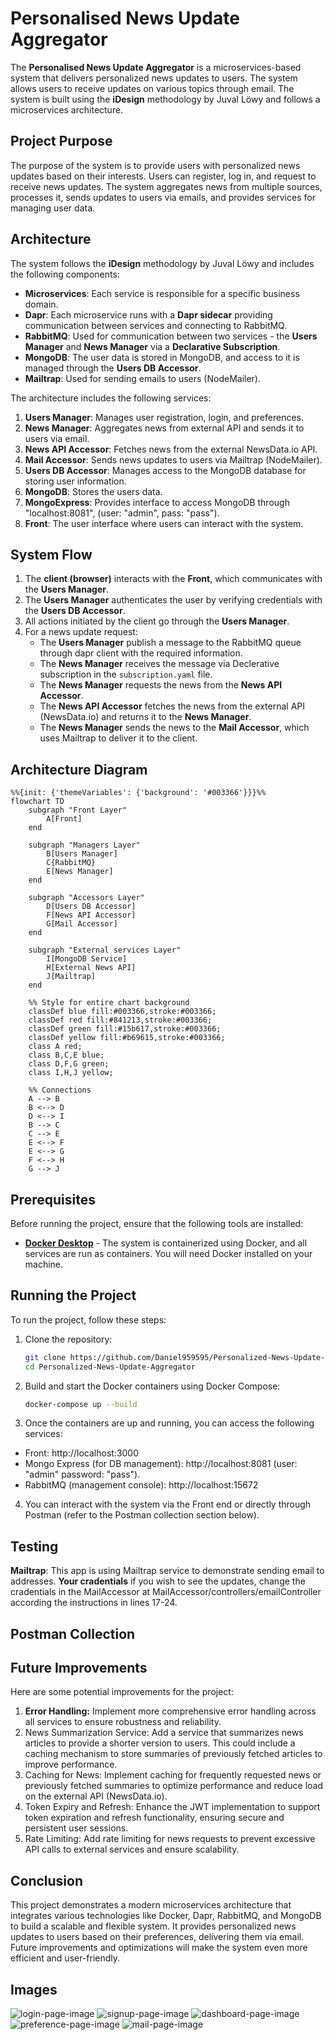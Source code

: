 # Personalised News Update Aggregator

The **Personalised News Update Aggregator** is a microservices-based system that delivers personalized news updates to users.
The system allows users to receive updates on various topics through email. The system is built using the **iDesign** methodology by Juval Löwy and follows a microservices architecture.

## Project Purpose

The purpose of the system is to provide users with personalized news updates based on their interests.
Users can register, log in, and request to receive news updates. The system aggregates news from multiple sources, processes it,
sends updates to users via emails, and provides services for managing user data.

## Architecture

The system follows the **iDesign** methodology by Juval Löwy and includes the following components:

- **Microservices**: Each service is responsible for a specific business domain.
- **Dapr**: Each microservice runs with a **Dapr sidecar** providing communication between services and connecting to RabbitMQ.
- **RabbitMQ**: Used for communication between two services - the **Users Manager** and **News Manager** via a **Declarative Subscription**.
- **MongoDB**: The user data is stored in MongoDB, and access to it is managed through the **Users DB Accessor**.
- **Mailtrap**: Used for sending emails to users (NodeMailer).

The architecture includes the following services:

1. **Users Manager**: Manages user registration, login, and preferences.
2. **News Manager**: Aggregates news from external API and sends it to users via email.
3. **News API Accessor**: Fetches news from the external NewsData.io API.
4. **Mail Accessor**: Sends news updates to users via Mailtrap (NodeMailer).
5. **Users DB Accessor**: Manages access to the MongoDB database for storing user information.
6. **MongoDB**: Stores the users data.
7. **MongoExpress**: Provides interface to access MongoDB through "localhost:8081", (user: "admin", pass: "pass").
8. **Front**: The user interface where users can interact with the system.

## System Flow

1. The **client (browser)** interacts with the **Front**, which communicates with the **Users Manager**.
2. The **Users Manager** authenticates the user by verifying credentials with the **Users DB Accessor**.
3. All actions initiated by the client go through the **Users Manager**.
4. For a news update request:
   - The **Users Manager** publish a message to the RabbitMQ queue through dapr client with the required information.
   - The **News Manager** receives the message via Declerative subscription in the `subscription.yaml` file.
   - The **News Manager** requests the news from the **News API Accessor**.
   - The **News API Accessor** fetches the news from the external API (NewsData.io) and returns it to the **News Manager**.
   - The **News Manager** sends the news to the **Mail Accessor**, which uses Mailtrap to deliver it to the client.

## Architecture Diagram

```mermaid
%%{init: {'themeVariables': {'background': '#003366'}}}%%
flowchart TD
    subgraph "Front Layer"
        A[Front]
    end

    subgraph "Managers Layer"
        B[Users Manager]
        C{RabbitMQ}
        E[News Manager]
    end

    subgraph "Accessors Layer"
        D[Users DB Accessor]
        F[News API Accessor]
        G[Mail Accessor]
    end

    subgraph "External services Layer"
        I[MongoDB Service]
        H[External News API]
        J[Mailtrap]
    end

    %% Style for entire chart background
    classDef blue fill:#003366,stroke:#003366;
    classDef red fill:#841213,stroke:#003366;
    classDef green fill:#15b617,stroke:#003366;
    classDef yellow fill:#b69615,stroke:#003366;
    class A red;
    class B,C,E blue;
    class D,F,G green;
    class I,H,J yellow;

    %% Connections
    A --> B
    B <--> D
    D <--> I
    B --> C
    C --> E
    E <--> F
    E <--> G
    F <--> H
    G --> J

```

## Prerequisites

Before running the project, ensure that the following tools are installed:

[docker-desktop]: https://www.docker.com/products/docker-desktop/

- **[Docker Desktop][docker-desktop]** - The system is containerized using Docker, and all services are run as containers. You will need Docker installed on your machine.

## Running the Project

To run the project, follow these steps:

1. Clone the repository:

   ```bash
   git clone https://github.com/Daniel959595/Personalized-News-Update-Aggregator.git
   cd Personalized-News-Update-Aggregator
   ```

2. Build and start the Docker containers using Docker Compose:

   ```bash
   docker-compose up --build
   ```

3. Once the containers are up and running, you can access the following services:

- Front: http://localhost:3000
- Mongo Express (for DB management): http://localhost:8081 (user: "admin" password: "pass").
- RabbitMQ (management console): http://localhost:15672

4. You can interact with the system via the Front end or directly through Postman (refer to the Postman collection section below).

## Testing

**Mailtrap**: This app is using Mailtrap service to demonstrate sending email to addresses.
**Your cradentials** if you wish to see the updates, change the cradentials in the MailAccessor at MailAccessor/controllers/emailController according
the instructions in lines 17-24.

## Postman Collection

## Future Improvements

Here are some potential improvements for the project:

1. **Error Handling:** Implement more comprehensive error handling across all services to ensure robustness and reliability.
2. News Summarization Service: Add a service that summarizes news articles to provide a shorter version to users.
   This could include a caching mechanism to store summaries of previously fetched articles to improve performance.
3. Caching for News: Implement caching for frequently requested news or previously fetched summaries to optimize performance and reduce load on the external API (NewsData.io).
4. Token Expiry and Refresh: Enhance the JWT implementation to support token expiration and refresh functionality, ensuring secure and persistent user sessions.
5. Rate Limiting: Add rate limiting for news requests to prevent excessive API calls to external services and ensure scalability.

## Conclusion

This project demonstrates a modern microservices architecture that integrates various technologies like Docker,
Dapr, RabbitMQ, and MongoDB to build a scalable and flexible system. It provides personalized news updates to users based on their preferences,
delivering them via email. Future improvements and optimizations will make the system even more efficient and user-friendly.

## Images

<img src="Images/Login Page.png" alt="login-page-image">
<img src="Images/Signup Page.png" alt="signup-page-image">
<img src="Images/Dashboard Page.png" alt="dashboard-page-image">
<img src="Images/Preference Page.png" alt="preference-page-image">
<img src="Images/Mail Example.png" alt="mail-page-image">
